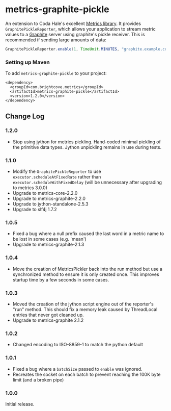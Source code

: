 metrics-graphite-pickle
=======

An extension to Coda Hale's excellent [Metrics library](http://metrics.codahale.com/). It 
provides `GraphitePickleReporter`, which allows your application to stream metric values 
to a [Graphite](http://graphite.wikidot.com/) server using graphite's pickle receiver. 
This is recommended if sending large amounts of data:

``` java
GraphitePickleReporter.enable(1, TimeUnit.MINUTES, "graphite.example.com", 2004);
```

### Setting up Maven

To add `metrics-graphite-pickle` to your project:

```
<dependency>
  <groupId>com.brightcove.metrics</groupId>
  <artifactId>metrics-graphite-pickle</artifactId>
  <version>1.2.0</version>
</dependency>
```

Change Log
----------

### 1.2.0
* Stop using jython for metrics pickling. Hand-coded minimal pickling
  of the primitive data types. Jython unpickling remains in use during
  tests.

### 1.1.0
* Modify the `GraphitePickleReporter` to use `executor.scheduleAtFixedRate` rather than `executor.scheduleWithFixedDelay` (will be unnecessary after upgrading to metrics 3.0.0)
* Upgrade to metrics-core-2.2.0
* Upgrade to metrics-graphite-2.2.0
* Upgrade to jython-standalone-2.5.3
* Upgrade to slf4j 1.7.2


### 1.0.5
* Fixed a bug where a null prefix caused the last word in a metric name to be lost in some cases (e.g. 'mean')
* Upgrade to metrics-graphite-2.1.3

### 1.0.4
* Move the creation of MetricsPickler back into the run method but use a synchronized method to ensure it is only created
  once. This improves startup time by a few seconds in some cases.

### 1.0.3
* Moved the creation of the jython script engine out of the reporter's "run" method. This should fix a memory leak
  caused by ThreadLocal entries that never got cleaned up.
* Upgrade to metrics-graphite 2.1.2

### 1.0.2
* Changed encoding to ISO-8859-1 to match the python default

### 1.0.1
* Fixed a bug where a `batchSize` passed to `enable` was ignored.
* Recreates the socket on each batch to prevent reaching the 100K byte limit (and a broken pipe) 

### 1.0.0
Initial release.
